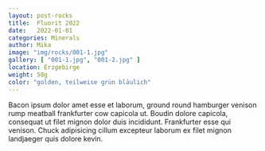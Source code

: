 ```yaml
---
layout: post-rocks
title:  Fluorit 2022
date:   2022-01-01
categories: Minerals
author: Mika
image: "img/rocks/001-1.jpg"
gallery: [ "001-1.jpg", "001-2.jpg" ]
location: Erzgebirge
weight: 50g
color: "golden, teilweise grün bläulich"
---
```


Bacon ipsum dolor amet esse et laborum, ground round hamburger venison rump meatball frankfurter cow capicola ut. Boudin dolore capicola, consequat ut filet mignon dolor duis incididunt. Frankfurter esse qui venison. Chuck adipisicing cillum excepteur laborum ex filet mignon landjaeger quis dolore kevin.
